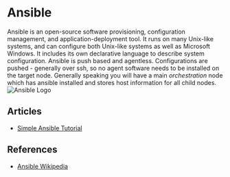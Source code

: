 # Ansible

Ansible is an open-source software provisioning, configuration management, and application-deployment tool. It runs on many Unix-like systems, and can configure both Unix-like systems as well as Microsoft Windows. It includes its own declarative language to describe system configuration. Ansible is push based and agentless. Configurations are pushed - generally over ssh, so no agent software needs to be installed on the target node. Generally speaking you will have a main *orchestration* node which has ansible installed and stores host information for all child nodes.
![Ansible Logo][logo]

## Articles

* [Simple Ansible Tutorial](./ansible-getting-started.md)

## References

* [Ansible Wikipedia][1]

[1]: https://en.wikipedia.org/wiki/Ansible_(software)
[logo]: https://upload.wikimedia.org/wikipedia/commons/2/24/Ansible_logo.svg "Ansible Logo"
